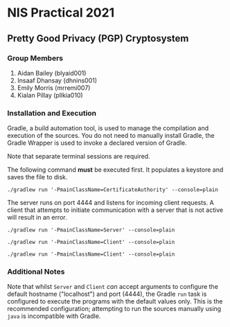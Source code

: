 # NIS Practical 2021
## Pretty Good Privacy (PGP) Cryptosystem

### Group Members
1. Aidan Bailey (blyaid001)
2. Insaaf Dhansay (dhnins001)
3. Emily Morris (mrremi007)
4. Kialan Pillay (pllkia010)

### Installation and Execution
Gradle, a build automation tool, is used to manage the compilation and execution of the sources. You do not need to 
manually install Gradle, the Gradle Wrapper is used to invoke a declared version of Gradle.

Note that separate terminal sessions are required.

The following command **must** be executed first. It populates a keystore and saves the file to disk.
```
./gradlew run '-PmainClassName=CertificateAuthority' --console=plain
```
The server runs on port 4444 and listens for incoming client requests.
A client that attempts to initiate communication with a server that is not active will result in an error.
```
./gradlew run '-PmainClassName=Server' --console=plain
```
```
./gradlew run '-PmainClassName=Client' --console=plain
```
```
./gradlew run '-PmainClassName=Client' --console=plain
```

### Additional Notes
Note that whilst `Server` and `Client` *can* accept arguments to configure the default hostname ("localhost") and port (4444),
the Gradle `run` task is configured to execute the programs with the default values only. 
This is the recommended configuration; attempting to run the sources manually using `java` is incompatible with Gradle.
